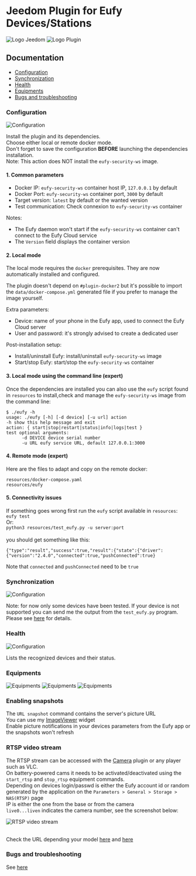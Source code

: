 # Jeedom Plugin for Eufy Devices/Stations

![Logo Jeedom](../images/jeedom.png)
![Logo Plugin](../images/eufy.png)

## Documentation
- [Configuration](#configuration)
- [Synchronization](#synchronization)
- [Health](#health)
- [Equipments](#equipments)
- [Bugs and troubleshooting](#troubleshooting)

### Configuration
![Configuration](../images/eufy3.png)

Install the plugin and its dependencies.
<br>Choose either local or remote docker mode.
<br>Don't forget to save the configuration <b>BEFORE</b> launching the dependencies installation.
<br>Note: This action does NOT install the `eufy-security-ws` image.

#### 1. Common parameters
- Docker IP: `eufy-security-ws` container host IP, `127.0.0.1` by default
- Docker Port: `eufy-security-ws` container port, `3000` by default
- Target version: `latest` by default or the wanted version
- Test communication: Check connexion to `eufy-security-ws` container

Notes:
- The Eufy daemon won't start if the `eufy-security-ws` container can't connect to the Eufy Cloud service
- The `Version` field displays the container version

#### 2. Local mode

The local mode requires the `docker` prerequisites. They are now automatically installed and configured.

The plugin doesn't depend on `#plugin-docker2` but it's possible to import the `data/docker-compose.yml` generated file if you prefer to manage the image yourself.

Extra parameters:
- Device: name of your phone in the Eufy app, used to connect the Eufy Cloud server
- User and password: it's strongly advised to create a dedicated user

Post-installation setup:

- Install/uninstall Eufy: install/uninstall `eufy-security-ws` image
- Start/stop Eufy: start/stop the `eufy-security-ws` container

#### 3. Local mode using the command line (expert)
Once the dependencies are installed you can also use the `eufy` script found in `resources` to install,check 
and manage the `eufy-security-ws` image from the command line:

```
$ ./eufy -h
usage: ./eufy [-h] [-d device] [-u url] action
-h show this help message and exit
action: { start|stop|restart|status|info|logs|test }
test optional arguments:
      -d DEVICE device serial number
      -u URL eufy service URL, default 127.0.0.1:3000
```

#### 4. Remote mode (expert)

Here are the files to adapt and copy on the remote docker:

```
resources/docker-compose.yaml
resources/eufy
```

####  5. Connectivity issues
If something goes wrong first run the `eufy` script available in `resources`:
<br>`eufy test`
<br>Or:
<br>`python3 resources/test_eufy.py -u server:port`
<br>
<br> you should get something like this:

```
{"type":"result","success":true,"result":{"state":{"driver":{"version":"2.4.0","connected":true,"pushConnected":true}
```

Note that `connected` and `pushConnected` need to be `true`

### Synchronization
![Configuration](../images/eufy2.png)

Note: for now only some devices have been tested. If your device is not supported you can send me the output 
from the `test_eufy.py` program. Please see [here](../../README.md#untested-devices) for details.

### Health
![Configuration](../images/eufy1.png)

Lists the recognized devices and their status. 

### Equipments
![Equipments](../images/eufy4.png)
![Equipments](../images/eufy5.png)
![Equipments](../images/eufy6.png)

### Enabling snapshots
The `URL snapshot` command contains the server's picture URL
<br> You can use my [ImageViewer](https://github.com/lxrootard/widgets_v4) widget
<br> Enable picture notifications in your devices parameters from the Eufy app or the snapshots won't refresh
 
### RTSP video stream
The RTSP stream can be accessed with the [Camera](https://doc.jeedom.com/en_US/plugins/security/camera) plugin or any player such as VLC.
<br>On battery-powered cams it needs to be activated/deactivated using the `start_rtsp` and `stop_rtsp` equipment commands.
<br>Depending on devices login/passwd is either the Eufy account id or random generated by the application on the
`Parameters > General > Storage > NAS(RTSP)` page
<br>IP is either the one from the base or from the camera 
<br>`live0...liven` indicates the camera number, see the screenshot below:

![RTSP video stream](../images/camera_plugin.jpg)

<br>Check the URL  depending your model [here](https://camlytics.com/camera/eufy) and [here](https://support.eufy.com/s/article/Using-NAS-Storage-Step-by-Step)

### Bugs and troubleshooting
See [here](../../README.md#Troubleshooting)

